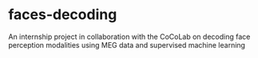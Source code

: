 # faces-decoding
An internship project in collaboration with the CoCoLab on decoding face perception modalities using MEG data and supervised machine learning

